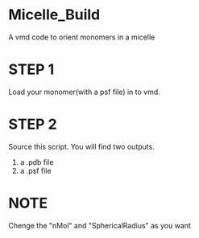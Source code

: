 # Micelle_Build
A vmd code to orient monomers in a micelle
# STEP 1
Load your monomer(with a psf file) in to vmd.
# STEP 2
Source this script. You will find two outputs.
1. a .pdb file
2. a .psf file
# NOTE
Chenge the "nMol" and "SphericalRadius" as you want
